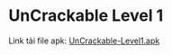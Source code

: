 # UnCrackable Level 1

Link tải file apk: [UnCrackable-Level1.apk](https://github.com/MinhNhatTran/Android-CTF/blob/master/UnCrackable%20Level%201/UnCrackable-Level1.apk)
